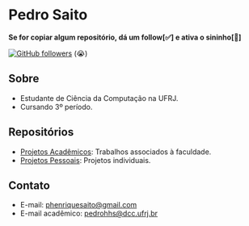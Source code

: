 # Pedro Saito

**Se for copiar algum repositório, dá um follow[✅]  e ativa o sininho[🔔]**

[![GitHub followers](https://img.shields.io/github/followers/saitoi?style=social)](https://github.com/saitoi) (😭)

## Sobre

- Estudante de Ciência da Computação na UFRJ.
- Cursando 3º período.

## Repositórios

- [Projetos Acadêmicos](https://github.com/saitoi/Faculdade.git): Trabalhos associados à faculdade.
- [Projetos Pessoais](https://github.com/saitoi/Pessoal.git): Projetos individuais.

## Contato

- E-mail: phenriquesaito@gmail.com
- E-mail acadêmico: pedrohhs@dcc.ufrj.br
